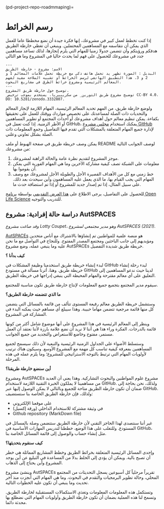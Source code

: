 (pd-project-repo-roadmmaping)=
# رسم الخرائط

إذا كنت تخطط لعمل كبير في مشروعك، إنها فكرة جيدة أن نضع مخططا عاما للعمل الذي يمكن أن نتقاسمه مع المساهمين المحتملين. وينبغي أن تغطي خارطة الطريق هدفكم ورؤيتكم وأن تتضمن جدولا زمنيا للمهام التي يلزم إنجازها، لذلك تساعد مساهمين جدد في مشروعك للحصول على فهم لما يحدث حاليا في المشروع وما هو التالي

```{figure} ../../figures/project-roadmap.jpg
---
الاسم: مشروع - خارطة الطريق
البديل : الصورة تظهر يد تحمل هاتف ذكي مع خريطة تحمل علامات المعالم 1 و 2 و 3. هذا التطبيق الهاتفي لرسم الخرائط أو تشبيه الملاحة مفيد لفهم المعالم الرئيسية ومشروع خرائط الطرق في مشاريع البحوث.
---
توضيح حول خارطة طريق المشروع.
_توضيح مشروع طريق التورين_ من سكريبيريا. يستخدم بموجب ترخيص CC-BY 4.0. DO: 10.5281/zenodo.3332807.
```

ولوضع خارطة طريق، من المهم تحديد المعالم الرئيسية، المهام اللازمة لإنجاز المعالم والتحديات ذات الصلة لمساعدتك على تخصيص مواردك ووقتك للعمل على تحقيقها بكفاءة. يمكن تنظيم معالم حول أهداف مشروعك أو أحداث المجتمع أو تطوير المساهمين أو الأطر الزمنية. إذا كنت تعمل في GitHub، يمكنك استخدام [مجلس مشروع GitHub](https://help.github.com/en/articles/tracking-the-progress-of-your-work-with-project-boards) لإدارة جميع المهام المتعلقة بالمشكلات التي تقدم فيها التفاصيل وجمع المعلومات ذات الصلة بشكل تعاوني وعلني.

يمكن وصف خريطة طريق في صفحة الهبوط أو ملف README لوصف الجوانب التالية من مشروعك:

1. موجز المشروع لتقديم نظرة عامة والحالة الراهنة لمشروعك.
2. معلومات على الشبكة تصف كيفية مشاركة الآخرين وما هي المهام الفورية التي يمكن أن يقوموا بها.
3. خط زمني مع كل من الأهداف القصيرة الأجل والطويلة الأجل لمشروعك مع وصف المهام التي يجب القيام بها، ما الذي يعمل عليه المساهمون وأين سيحدث بعد ذلك. على سبيل المثال، إذا تم إصدار جديد للمشروع أو إذا تم استضافة حدث ما.

للحصول على التفاصيل، يرجى الاطلاع على [هذا العرض التقديمي](https://docs.google.com/presentation/d/e/2PACX-1vSMCLWnN1_lO4ofD9cCjN9TJxyHYIvBFfgarOlwi95G4JJ5m672v-sYFbvfRyHPag83XviEJBrIecga/pub?start=false&loop=false&delayms=3000) بواسطة [برنامج Open Life Science](https://openlifesci.org/) للتدريب والتوجيه.

## دراسة حالة إفرادية: مشروع AutSPACES

*وقد صاغت مشروع Lotty Coupet، وهو مدير مجتمعي لمشروع AutSPACES (2021).*

[AutSPACEs](https://github.com/alan-turing-institute/AutSPACEs) هو منصة علمية للمواطنين تم إنشاؤها بالاشتراك مع أناس متحدين ومؤيديهم إلى جانب الباحثين ومجتمع المصدر المفتوح. وللنجاح في التواصل مع ما نحن عليه وما ينبغي عمله، وضع مشروع AutSPACEs خريطة طريق شديدة التفصيل.

**كيف بدأنا ؟**

لبدء إنشاء خريطة طريق استخدمنا وظيفة المشكلات في GitHub لبدء رحلة إنشاء خريطة طريق. وهنا، أثرنا مسألة في مستودع GitHub لدينا حيث ندعو المساهمين إلى التعليق على أي معالم مقترحة والمهام المحيطة التي ينبغي إدراجها في خريطة الطريق.

سيقوم مدير المجتمع بتجميع جميع المعلومات لإنتاج خارطة طريق تكون مناسبة للمجتمع.

**ما الذي تتضمنه خارطة الطريق؟**

وستشمل خريطة الطريق معالم رفيعة المستوى تتألف من قائمة بالمسائل التي يتضمن كل منها قائمة مرجعية تتضمن مهاما حبيبة. وهذا سيبلغ أي مساهم حيث يمكنه البدء في المشاركة في المشروع.

وينظر إلى المعالم الرئيسية في هذا المشروع على أنها موضوع شامل أكثر من كونها قائمة بالدرجات. الفكرة وراء هذا هي أننا لا نريد أن نضع علامة بارزة لأننا نعتقد أن العمل مستمر، مفتوح وخاضع للاستعراض والتجديد من جميع الجوانب.

وستسلط الأضواء على الجداول الزمنية الرئيسية والتبعية لأن ذلك سيسمح لجميع المساهمين بمعرفة كيفية تناسب كل مهمة مع المشروع الأوسع. وسيكون هناك ترتيب لأولويات المهام التي ترتبط بالتوجه الاستراتيجي للمشروع؛ وما يلزم عمله في هذه المرحلة.

**أين سنضع خارطة طريقنا؟**

ومشروع AutSPACEs مشروع علوم المواطنين والبحوث التشاركية. وهذا يعني أن العديد من مساهمينا لا يملكون الخبرة التقنية اللازمة لاستخدام GitHub. ولذلك، نحن بحاجة إلى ضمان أن تكون خارطة الطريق متاحة للجميع وبالتالي لا يمكن الوصول إليها عبر GitHub. ولذلك، فإن خارطة الطريق الخاصة بنا ستستضيف:
- على موقعنا الإلكتروني
- في وثيقة مشتركة للاستخدام الداخلي (ورقة إكسيل)
- Github repository (MarkDown file)

غير أننا سنتصدى لهذا الحاجز التقني لأن خارطة الطريق ستتضمن وصلة بالمسائل في المستودع. وللتغلب على هذا الوضع، خططنا لتدريس المهارات الأساسية في GitHub، مثل إنشاء حساب والوصول إلى قائمة المسائل الخاصة بنا.

**كيف سنقوم بتحديثها؟**

وإحدى المسائل الرئيسية المتعلقة بخرائط الطريق وخطط المشاريع المماثلة هي خطر أن تصبح بالية. ويمكن أن يؤدي إلى الخلط بدلا من المساعدة في التبليغ عن أين يوجد المشروع وأين يحتاج إلى الذهاب.

وينشئ مشروع AutSPACEs تقريراً مرحلياً كل أسبوعين يسجل التحديثات من المجتمع المحلي، وحالة تطوير البرمجيات والتقدم في البحوث. وما هي المهام التي أنجزت منذ آخر تحديث وما ينبغي أن تكون عليه الخطوات التالية.

وتستكمل هذه المعلومات المعلومات وتغذي الاستكمالات المستقبلية لخارطة الطريق. وتسمح لنا هذه العملية بضمان أن تكون خارطة الطريق وأولويات المهام التي نضطلع بها محدثة دائما.
